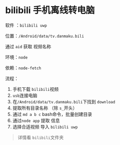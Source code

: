 # bilibili 手机离线转电脑

软件 ：`bilibili uwp` 

位置：`/Android/data/tv.danmaku.bili`

通过 `aid` 获取 视频名称

环境：`node`

依赖：`node-fetch`

流程：

1.  手机下载 `bilibili`视频
2.  `usb`连接电脑
3. 在`/Android/data/tv.danmaku.bili`下找到 `download`
4. 提取所有目录名称 （除 `s_`开头）
5. 通过 `md a b c` bash命令，批量创建目录
6. 通过`node app` 提取 信息
7. 选择合适视频 导入 `bilibili uwp`

> 详情看 `bilibili`文件夹

